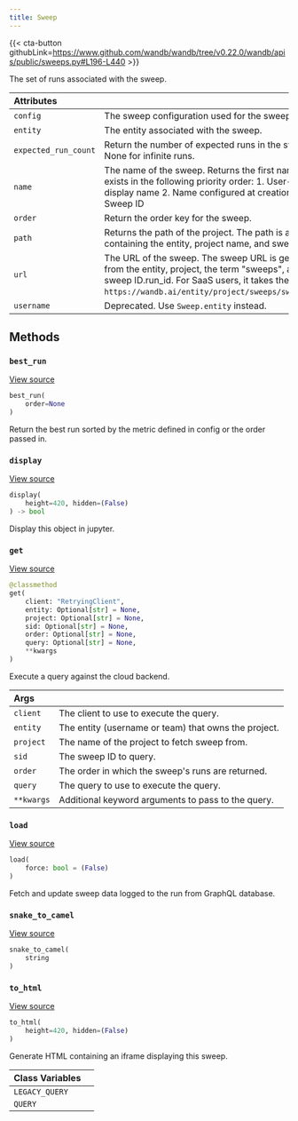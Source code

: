 ```yaml
---
title: Sweep
---
```


{{< cta-button githubLink=https://www.github.com/wandb/wandb/tree/v0.22.0/wandb/apis/public/sweeps.py#L196-L440 >}}

The set of runs associated with the sweep.

| Attributes |  |
| :--- | :--- |
|  `config` |  The sweep configuration used for the sweep. |
|  `entity` |  The entity associated with the sweep. |
|  `expected_run_count` |  Return the number of expected runs in the sweep or None for infinite runs. |
|  `name` |  The name of the sweep. Returns the first name that exists in the following priority order: 1. User-edited display name 2. Name configured at creation time 3. Sweep ID |
|  `order` |  Return the order key for the sweep. |
|  `path` |  Returns the path of the project. The path is a list containing the entity, project name, and sweep ID. |
|  `url` |  The URL of the sweep. The sweep URL is generated from the entity, project, the term "sweeps", and the sweep ID.run_id. For SaaS users, it takes the form of `https://wandb.ai/entity/project/sweeps/sweeps_ID`. |
|  `username` |  Deprecated. Use `Sweep.entity` instead. |

## Methods

### `best_run`

[View source](https://www.github.com/wandb/wandb/tree/v0.22.0/wandb/apis/public/sweeps.py#L294-L317)

```python
best_run(
    order=None
)
```

Return the best run sorted by the metric defined in config or the order passed in.

### `display`

[View source](https://www.github.com/wandb/wandb/tree/v0.22.0/wandb/apis/attrs.py#L16-L36)

```python
display(
    height=420, hidden=(False)
) -> bool
```

Display this object in jupyter.

### `get`

[View source](https://www.github.com/wandb/wandb/tree/v0.22.0/wandb/apis/public/sweeps.py#L360-L422)

```python
@classmethod
get(
    client: "RetryingClient",
    entity: Optional[str] = None,
    project: Optional[str] = None,
    sid: Optional[str] = None,
    order: Optional[str] = None,
    query: Optional[str] = None,
    **kwargs
)
```

Execute a query against the cloud backend.

| Args |  |
| :--- | :--- |
|  `client` |  The client to use to execute the query. |
|  `entity` |  The entity (username or team) that owns the project. |
|  `project` |  The name of the project to fetch sweep from. |
|  `sid` |  The sweep ID to query. |
|  `order` |  The order in which the sweep's runs are returned. |
|  `query` |  The query to use to execute the query. |
|  `**kwargs` |  Additional keyword arguments to pass to the query. |

### `load`

[View source](https://www.github.com/wandb/wandb/tree/v0.22.0/wandb/apis/public/sweeps.py#L270-L282)

```python
load(
    force: bool = (False)
)
```

Fetch and update sweep data logged to the run from GraphQL database.

<!-- lazydoc-ignore: internal -->


### `snake_to_camel`

[View source](https://www.github.com/wandb/wandb/tree/v0.22.0/wandb/apis/attrs.py#L12-L14)

```python
snake_to_camel(
    string
)
```

### `to_html`

[View source](https://www.github.com/wandb/wandb/tree/v0.22.0/wandb/apis/public/sweeps.py#L424-L432)

```python
to_html(
    height=420, hidden=(False)
)
```

Generate HTML containing an iframe displaying this sweep.

| Class Variables |  |
| :--- | :--- |
|  `LEGACY_QUERY`<a id="LEGACY_QUERY"></a> |   |
|  `QUERY`<a id="QUERY"></a> |   |
